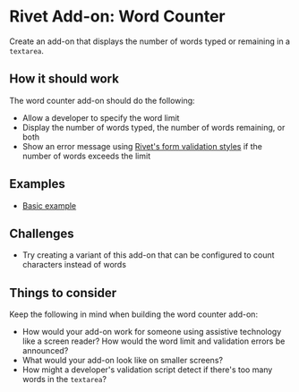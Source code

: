 # Rivet Add-on: Word Counter
Create an add-on that displays the number of words typed or remaining in a `textarea`.

## How it should work
The word counter add-on should do the following:

- Allow a developer to specify the word limit
- Display the number of words typed, the number of words remaining, or both
- Show an error message using [Rivet's form validation styles](https://rivet.iu.edu/components/forms/text-input/#inline-validation-states) if the number of words exceeds the limit

## Examples

- [Basic example](https://codepen.io/geoffmuskett/pen/uldmJ)

## Challenges

- Try creating a variant of this add-on that can be configured to count characters instead of words

## Things to consider
Keep the following in mind when building the word counter add-on:

- How would your add-on work for someone using assistive technology like a screen reader? How would the word limit and validation errors be announced?
- What would your add-on look like on smaller screens?
- How might a developer's validation script detect if there's too many words in the `textarea`?